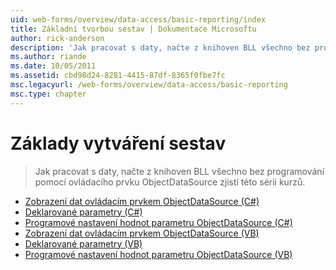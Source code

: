 ```yaml
---
uid: web-forms/overview/data-access/basic-reporting/index
title: Základní tvorbou sestav | Dokumentace Microsoftu
author: rick-anderson
description: 'Jak pracovat s daty, načte z knihoven BLL všechno bez programování pomocí ovládacího prvku ObjectDataSource zjistí této sérii kurzů.'
ms.author: riande
ms.date: 10/05/2011
ms.assetid: cbd98d24-8281-4415-87df-8365f0fbe7fc
msc.legacyurl: /web-forms/overview/data-access/basic-reporting
msc.type: chapter
---
```

<a name="basic-reporting"></a>Základy vytváření sestav
====================
> Jak pracovat s daty, načte z knihoven BLL všechno bez programování pomocí ovládacího prvku ObjectDataSource zjistí této sérii kurzů.


- [Zobrazení dat ovládacím prvkem ObjectDataSource (C#)](displaying-data-with-the-objectdatasource-cs.md)
- [Deklarované parametry (C#)](declarative-parameters-cs.md)
- [Programové nastavení hodnot parametru ObjectDataSource (C#)](programmatically-setting-the-objectdatasource-s-parameter-values-cs.md)
- [Zobrazení dat ovládacím prvkem ObjectDataSource (VB)](displaying-data-with-the-objectdatasource-vb.md)
- [Deklarované parametry (VB)](declarative-parameters-vb.md)
- [Programové nastavení hodnot parametru ObjectDataSource (VB)](programmatically-setting-the-objectdatasource-s-parameter-values-vb.md)
